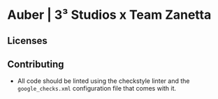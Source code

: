 # Auber | 3³ Studios x Team Zanetta

## Licenses
## Contributing
- All code should be linted using the checkstyle linter and the `google_checks.xml` configuration file that comes with it.
